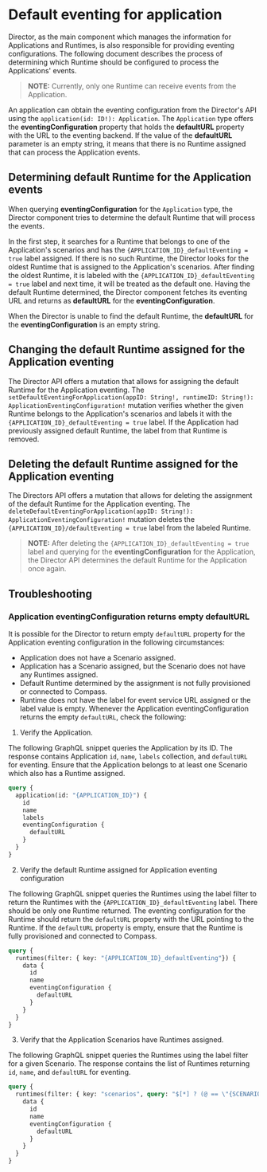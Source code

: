 # Default eventing for application


Director, as the main component which manages the information for Applications and Runtimes, is also responsible for providing eventing configurations. The following document describes the process of determining which Runtime should be configured to process the Applications' events.

>**NOTE:** Currently, only one Runtime can receive events from the Application.

An application can obtain the eventing configuration from the Director's API using the `application(id: ID!): Application`. The `Application` type offers the **eventingConfiguration** property that holds the **defaultURL** property with the URL to the eventing backend.
If the value of the **defaultURL** parameter is an empty string, it means that there is no Runtime assigned that can process the Application events.

## Determining default Runtime for the Application events

When querying **eventingConfiguration** for the `Application` type, the Director component tries to determine the default Runtime that will process the events.

In the first step, it searches for a Runtime that belongs to one of the Application's scenarios and has the `{APPLICATION_ID}_defaultEventing = true` label assigned. If there is no such Runtime, the Director looks for the oldest Runtime that is assigned to the Application's scenarios. After finding the oldest Runtime, it is labeled with the `{APPLICATION_ID}_defaultEventing = true` label and next time, it will be treated as the default one. Having the default Runtime determined, the Director component fetches its eventing URL and returns as **defaultURL** for the **eventingConfiguration**.

When the Director is unable to find the default Runtime, the **defaultURL** for the **eventingConfiguration** is an empty string.

## Changing the default Runtime assigned for the Application eventing

The Director API offers a mutation that allows for assigning the default Runtime for the Application eventing. The `setDefaultEventingForApplication(appID: String!, runtimeID: String!): ApplicationEventingConfiguration!` mutation verifies whether the given Runtime belongs to the Application's scenarios and labels it with the `{APPLICATION_ID}_defaultEventing = true` label. If the Application had previously assigned default Runtime, the label from that Runtime is removed.

## Deleting the default Runtime assigned for the Application eventing

The Directors API offers a mutation that allows for deleting the assignment of the default Runtime for the Application eventing. The `deleteDefaultEventingForApplication(appID: String!): ApplicationEventingConfiguration!` mutation deletes the `{APPLICATION_ID}/defaultEventing = true` label from the labeled Runtime.

>**NOTE:** After deleting the `{APPLICATION_ID}_defaultEventing = true` label and querying for the **eventingConfiguration** for the Application, the Director API determines the default Runtime for the Application once again.

## Troubleshooting

### Application eventingConfiguration returns empty defaultURL

It is possible for the Director to return empty `defaultURL` property for the Application eventing configuration in the following circumstances:
- Application does not have a Scenario assigned.
- Application has a Scenario assigned, but the Scenario does not have any Runtimes assigned.
- Default Runtime determined by the assignment is not fully provisioned or connected to Compass.
- Runtime does not have the label for event service URL assigned or the label value is empty.
Whenever the Application eventingConfiguration returns the empty `defaultURL`, check the following:
1. Verify the Application.

The following GraphQL snippet queries the Application by its ID. The response contains Application `id`, `name`, `labels` collection, and `defaultURL` for eventing. Ensure that the Application belongs to at least one Scenario which also has a Runtime assigned.

```graphql
query {
  application(id: "{APPLICATION_ID}") {
    id
    name
    labels
    eventingConfiguration {
      defaultURL
    }
  }
}
```

2. Verify the default Runtime assigned for Application eventing configuration

The following GraphQL snippet queries the Runtimes using the label filter to return the Runtimes with the `{APPLICATION_ID}_defaultEventing` label. There should be only one Runtime returned. The eventing configuration for the Runtime should return the `defaultURL` property with the URL pointing to the Runtime. If the `defaultURL` property is empty, ensure that the Runtime is fully provisioned and connected to Compass.

```graphql
query {
  runtimes(filter: { key: "{APPLICATION_ID}_defaultEventing"}) {
    data {
      id
      name
      eventingConfiguration {
        defaultURL
      }
    }
  }
}
```

3. Verify that the Application Scenarios have Runtimes assigned.

The following GraphQL snippet queries the Runtimes using the label filter for a given Scenario. The response contains the list of Runtimes returning `id`, `name`, and `defaultURL` for eventing.

```graphql
query {
  runtimes(filter: { key: "scenarios", query: "$[*] ? (@ == \"{SCENARIO}\")"}) {
    data {
      id
      name
      eventingConfiguration {
        defaultURL
      }
    }
  }
}
```
